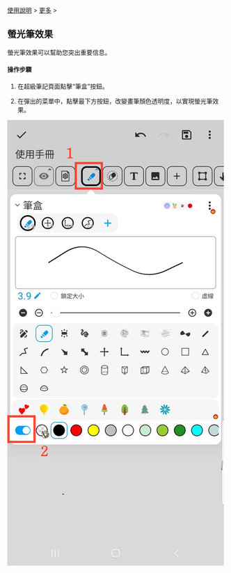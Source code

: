 [使用說明](/dragonnest/drawnote/manual/zh) > [更多](/dragonnest/drawnote/manual/zh/more) >

螢光筆效果
---
螢光筆效果可以幫助您突出重要信息。
#### 操作步驟
1. 在超級筆記頁面點擊“筆盒”按鈕。

2. 在彈出的菜單中，點擊最下方按鈕，改變畫筆顏色透明度，以實現螢光筆效果。

![](imgs/highlighter_effect.png)